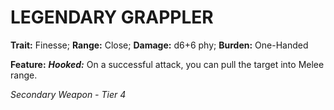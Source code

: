 ﻿---
tags:
  - Item
  - Weapon
name: 'LEGENDARY GRAPPLER'
trait: 'Finesse'
range: 'Close'
damage: 'd6+6 phy'
burden: 'One-Handed'
feat_name: 'Hooked'
feat_text: 'On a successful attack, you can pull the target into Melee range.'
primary_or_secondary: 'Secondary Weapon'
tier: 4
---

# LEGENDARY GRAPPLER

**Trait:** Finesse; **Range:** Close; **Damage:** d6+6 phy; **Burden:** One-Handed

**Feature:** ***Hooked:*** On a successful attack, you can pull the target into Melee range.

*Secondary Weapon - Tier 4*
